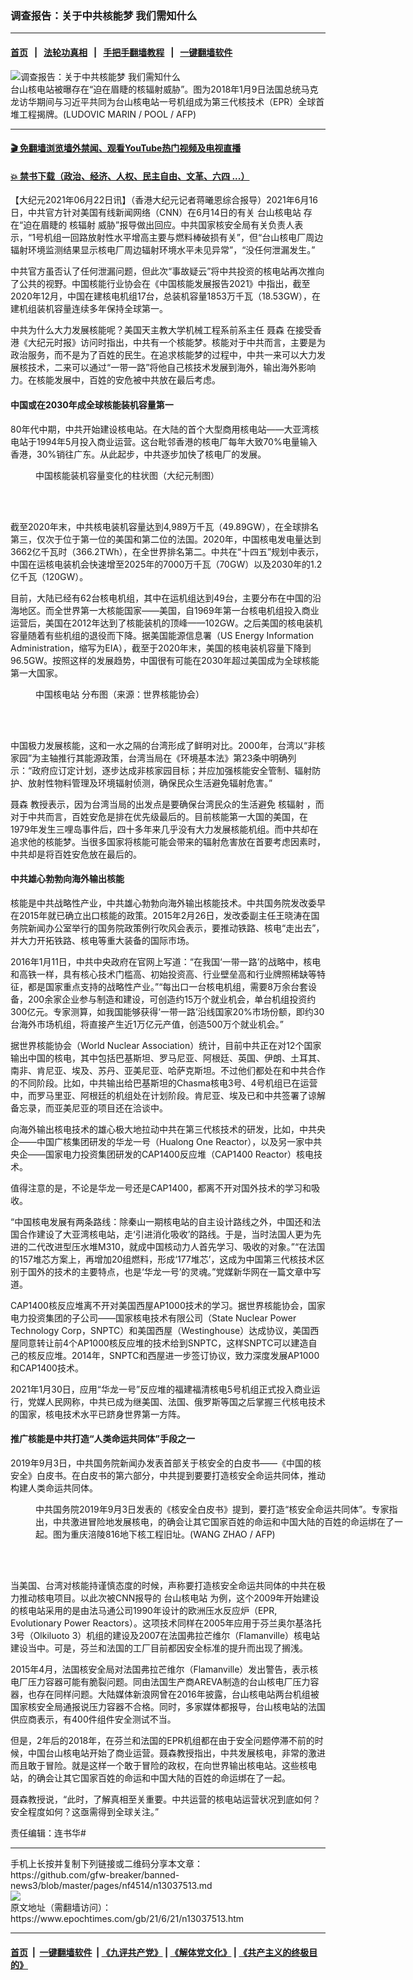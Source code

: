 ### 调查报告：关于中共核能梦 我们需知什么
------------------------

#### [首页](https://github.com/gfw-breaker/banned-news3/blob/master/README.md) &nbsp;&nbsp;|&nbsp;&nbsp; [法轮功真相](https://github.com/begood0513/basic/blob/master/README.md)  &nbsp;&nbsp;|&nbsp;&nbsp; [手把手翻墙教程](https://github.com/gfw-breaker/guides/wiki)  &nbsp;&nbsp;|&nbsp;&nbsp; [一键翻墙软件](https://github.com/gfw-breaker/nogfw/blob/master/README.md)  



<div><img alt="调查报告：关于中共核能梦 我们需知什么" class="attachment-djy_600_400 size-djy_600_400 wp-post-image" src="https://i.epochtimes.com/assets/uploads/2021/06/id13037520-000_W33LJ-600x400.jpg"/>
<div class="caption">
 台山核电站被曝存在“迫在眉睫的核辐射威胁”。图为2018年1月9日法国总统马克龙访华期间与习近平共同为台山核电站一号机组成为第三代核技术（EPR）全球首堆工程揭牌。(LUDOVIC MARIN / POOL / AFP)
</div></div><hr/>

#### [ 🎬  免翻墙浏览墙外禁闻、观看YouTube热门视频及电视直播](https://github.com/gfw-breaker/HelloWorld)

#### [ 💥  禁书下载（政治、经济、人权、民主自由、文革、六四 ...）](https://github.com/gfw-breaker/books/blob/master/README.md)

<div><p>
 【大纪元2021年06月22日讯】（香港大纪元记者蒋曦恩综合报导）2021年6月16日，中共官方针对美国有线新闻网络（CNN）在6月14日的有关
 <ok href="https://www.epochtimes.com/gb/tag/%E5%8F%B0%E5%B1%B1%E6%A0%B8%E7%94%B5%E7%AB%99.html">
  台山核电站
 </ok>
 存在“迫在眉睫的
 <ok href="https://www.epochtimes.com/gb/tag/%E6%A0%B8%E8%BE%90%E5%B0%84.html">
  核辐射
 </ok>
 威胁”报导做出回应。中共国家核安全局有关负责人表示，“1号机组一回路放射性水平增高主要与燃料棒破损有关”，但“台山核电厂周边辐射环境监测结果显示核电厂周边辐射环境水平未见异常”，“没任何泄漏发生。”
</p>
<p>
 中共官方虽否认了任何泄漏问题，但此次“事故疑云”将中共投资的核电站再次推向了公共的视野。中国核能行业协会在《中国核能发展报告2021》中指出，截至2020年12月，中国在建核电机组17台，总装机容量1853万千瓦（18.53GW），在建机组装机容量连续多年保持全球第一。
</p>
<p>
 中共为什么大力发展核能呢？美国天主教大学机械工程系前系主任
 <ok href="https://www.epochtimes.com/gb/tag/%E8%81%82%E6%A3%AE.html">
  聂森
 </ok>
 在接受香港《大纪元时报》访问时指出，中共有一个核能梦。核能对于中共而言，主要是为政治服务，而不是为了百姓的民生。在追求核能梦的过程中，中共一来可以大力发展核技术，二来可以通过“一带一路”将他自己核技术发展到海外，输出海外影响力。在核能发展中，百姓的安危被中共放在最后考虑。
</p>
<h4>
 中国或在2030年成全球核能装机容量第一
</h4>
<p>
 80年代中期，中共开始建设核电站。在大陆的首个大型商用核电站——大亚湾核电站于1994年5月投入商业运营。这台毗邻香港的核电厂每年大致70%电量输入香港，30%销往广东。从此起步，中共逐步加快了核电厂的发展。
</p>
<figure aria-describedby="caption-attachment-13037521" class="wp-caption aligncenter" id="attachment_13037521" style="width: 600px">
 <ok href="https://i.epochtimes.com/assets/uploads/2021/06/id13037521-ttl7dayTOR_15b4a80d9aef357c-e1624300479484.jpg" target="_blank">
  <img alt="" class="size-large wp-image-13037521" src="https://i.epochtimes.com/assets/uploads/2021/06/id13037521-ttl7dayTOR_15b4a80d9aef357c-600x338.jpg"/>
 </ok>
 <br/><figcaption class="wp-caption-text" id="caption-attachment-13037521">
  中国核能装机容量变化的柱状图（大纪元制图）
 </figcaption><br/>
</figure><br/>
<p>
 截至2020年末，中共核电装机容量达到4,989万千瓦（49.89GW），在全球排名第三，仅次于位于第一位的美国和第二位的法国。2020年，中国核电发电量达到3662亿千瓦时（366.2TWh），在全世界排名第二。中共在“十四五”规划中表示，中国在运核电装机会快速增至2025年的7000万千瓦（70GW）以及2030年的1.2亿千瓦（120GW）。
</p>
<p>
 目前，大陆已经有62台核电机组，其中在运机组达到49台，主要分布在中国的沿海地区。而全世界第一大核能国家——美国，自1969年第一台核电机组投入商业运营后，美国在2012年达到了核能装机的顶峰——102GW。之后美国的核电装机容量随着有些机组的退役而下降。据美国能源信息署（US Energy Information Administration，缩写为EIA），截至于2020年末，美国的核电装机容量下降到96.5GW。按照这样的发展趋势，中国很有可能在2030年超过美国成为全球核能第一大国家。
</p>
<figure aria-describedby="caption-attachment-13037522" class="wp-caption aligncenter" id="attachment_13037522" style="width: 600px">
 <ok href="https://i.epochtimes.com/assets/uploads/2021/06/id13037522-ttl7day3OD_87397b04fe85bc89-e1624300548635.jpg" target="_blank">
  <img alt="" class="size-large wp-image-13037522" src="https://i.epochtimes.com/assets/uploads/2021/06/id13037522-ttl7day3OD_87397b04fe85bc89-600x338.jpg"/>
 </ok>
 <br/><figcaption class="wp-caption-text" id="caption-attachment-13037522">
  <ok href="https://www.epochtimes.com/gb/tag/%E4%B8%AD%E5%9B%BD%E6%A0%B8%E7%94%B5%E7%AB%99.html">
   中国核电站
  </ok>
  分布图（来源：世界核能协会）
 </figcaption><br/>
</figure><br/>
<p>
 中国极力发展核能，这和一水之隔的台湾形成了鲜明对比。2000年，台湾以“非核家园”为主轴推行其能源政策，台湾当局在《环境基本法》第23条中明确列示：“政府应订定计划，逐步达成非核家园目标；并应加强核能安全管制、辐射防护、放射性物料管理及环境辐射侦测，确保民众生活避免辐射危害。”
</p>
<p>
 <ok href="https://www.epochtimes.com/gb/tag/%E8%81%82%E6%A3%AE.html">
  聂森
 </ok>
 教授表示，因为台湾当局的出发点是要确保台湾民众的生活避免
 <ok href="https://www.epochtimes.com/gb/tag/%E6%A0%B8%E8%BE%90%E5%B0%84.html">
  核辐射
 </ok>
 ，而对于中共而言，百姓安危是排在优先级最后的。目前核能第一大国的美国，在1979年发生三哩岛事件后，四十多年来几乎没有大力发展核能机组。而中共却在追求他的核能梦。当很多国家将核能可能会带来的辐射危害放在首要考虑因素时，中共却是将百姓安危放在最后的。
</p>
<h4>
 中共雄心勃勃向海外输出核能
</h4>
<p>
 核能是中共战略性产业，中共雄心勃勃向海外输出核能技术。中共国务院发改委早在2015年就已确立出口核能的政策。2015年2月26日，发改委副主任王晓涛在国务院新闻办公室举行的国务院政策例行吹风会表示，要推动铁路、核电“走出去”，并大力开拓铁路、核电等重大装备的国际市场。
</p>
<p>
 2016年1月11日，中共中央政府在官网上写道：“在我国‘一带一路’的战略中，核电和高铁一样，具有核心技术门槛高、初始投资高、行业壁垒高和行业牌照稀缺等特征，都是国家重点支持的战略性产业。”“每出口一台核电机组，需要8万余台套设备，200余家企业参与制造和建设，可创造约15万个就业机会，单台机组投资约300亿元。专家测算，如我国能够获得‘一带一路’沿线国家20%市场份额，即约30台海外市场机组，将直接产生近1万亿元产值，创造500万个就业机会。”
</p>
<p>
 据世界核能协会（World Nuclear Association）统计，目前中共正在对12个国家输出中国的核电，其中包括巴基斯坦、罗马尼亚、阿根廷、英国、伊朗、土耳其、南非、肯尼亚、埃及、苏丹、亚美尼亚、哈萨克斯坦。不过他们都处在和中共合作的不同阶段。比如，中共输出给巴基斯坦的Chasma核电3号、4号机组已在运营中，而罗马里亚、阿根廷的机组处在计划阶段。肯尼亚、埃及已和中共签署了谅解备忘录，而亚美尼亚的项目还在洽谈中。
</p>
<p>
 向海外输出核电技术的雄心极大地拉动中共在第三代核技术的研发，比如，中共央企——中国广核集团研发的华龙一号（Hualong One Reactor），以及另一家中共央企——国家电力投资集团研发的CAP1400反应堆（CAP1400 Reactor）核电技术。
</p>
<p>
 值得注意的是，不论是华龙一号还是CAP1400，都离不开对国外技术的学习和吸收。
</p>
<p>
 “中国核电发展有两条路线：除秦山一期核电站的自主设计路线之外，中国还和法国合作建设了大亚湾核电站，走‘引进消化吸收’的路线。于是，当时法国人更为先进的二代改进型压水堆M310，就成中国核动力人首先学习、吸收的对象。”“在法国的157堆芯方案上，再增加20组燃料，形成‘177堆芯’，这成为中国第三代核技术区别于国外的技术的主要特点，也是‘华龙一号’的灵魂。”党媒新华网在一篇文章中写道。
</p>
<p>
 CAP1400核反应堆离不开对美国西屋AP1000技术的学习。据世界核能协会，国家电力投资集团的子公司——国家核电技术有限公司（State Nuclear Power Technology Corp，SNPTC）和美国西屋（Westinghouse）达成协议，美国西屋同意转让前4个AP1000核反应堆的技术给到SNPTC，这样SNPTC可以建造自己的核反应堆。2014年，SNPTC和西屋进一步签订协议，致力深度发展AP1000和CAP1400技术。
</p>
<p>
 2021年1月30日，应用“华龙一号”反应堆的福建福清核电5号机组正式投入商业运行，党媒人民网称，中共已成为继美国、法国、俄罗斯等国之后掌握三代核电技术的国家，核电技术水平已跻身世界第一方阵。
</p>
<h4>
 推广核能是中共打造“人类命运共同体”手段之一
</h4>
<p>
 2019年9月3日，中共国务院新闻办发表首部关于核安全的白皮书——《中国的核安全》白皮书。在白皮书的第六部分，中共提到要要打造核安全命运共同体，推动构建人类命运共同体。
</p>
<figure aria-describedby="caption-attachment-13037516" class="wp-caption aligncenter" id="attachment_13037516" style="width: 600px">
 <ok href="https://i.epochtimes.com/assets/uploads/2021/06/id13037516-000_MF2YA-e1624300625851.jpg" target="_blank">
  <img alt="" class="size-large wp-image-13037516" src="https://i.epochtimes.com/assets/uploads/2021/06/id13037516-000_MF2YA-600x399.jpg"/>
 </ok>
 <br/><figcaption class="wp-caption-text" id="caption-attachment-13037516">
  中共国务院2019年9月3日发表的《核安全白皮书》提到，要打造“核安全命运共同体”。专家指出，中共激进冒险地发展核电，的确会让其它国家百姓的命运和中国大陆的百姓的命运绑在了一起。图为重庆涪陵816地下核工程旧址。(WANG ZHAO / AFP)
 </figcaption><br/>
</figure><br/>
<p>
 当美国、台湾对核能持谨慎态度的时候，声称要打造核安全命运共同体的中共在极力推动核电项目。以此次被CNN报导的
 <ok href="https://www.epochtimes.com/gb/tag/%E5%8F%B0%E5%B1%B1%E6%A0%B8%E7%94%B5%E7%AB%99.html">
  台山核电站
 </ok>
 为例，这个2009年开始建设的核电站采用的是由法马通公司1990年设计的欧洲压水反应炉（EPR, Evolutionary Power Reactors）。这项技术同样在2005年应用于芬兰奥尔基洛托3号（Olkiluoto 3）机组的建设及2007在法国弗拉芒维尔（Flamanville）核电站建设当中。可是，芬兰和法国的工厂目前都因安全标准的提升而出现了搁浅。
</p>
<p>
 2015年4月，法国核安全局对法国弗拉芒维尔（Flamanville）发出警告，表示核电厂压力容器可能有脆裂问题。同由法国生产商AREVA制造的台山核电厂压力容器，也存在同样问题。大陆媒体新浪网曾在2016年披露，台山核电站两台机组被国家核安全局通报说压力容器不合格。同时，多家媒体都报导，台山核电站的法国供应商表示，有400件组件安全测试不当。
</p>
<p>
 但是，2年后的2018年，在芬兰和法国的EPR机组都在由于安全问题停滞不前的时候，中国台山核电站开始了商业运营。聂森教授指出，中共发展核电，非常的激进而且敢于冒险。就是这样一个敢于冒险的政权，在向世界输出核电站。这些核电站，的确会让其它国家百姓的命运和中国大陆的百姓的命运绑在了一起。
</p>
<p>
 聂森教授说，“此时，了解真相至关重要。中共运营的核电站运营状况到底如何？安全程度如何？这亟需得到全球关注。”
</p>
<p>
 责任编辑：连书华#
</p>
</div>
<hr/>
手机上长按并复制下列链接或二维码分享本文章：<br/>
https://github.com/gfw-breaker/banned-news3/blob/master/pages/nf4514/n13037513.md <br/>
<a href='https://github.com/gfw-breaker/banned-news3/blob/master/pages/nf4514/n13037513.md'><img src='https://github.com/gfw-breaker/banned-news3/blob/master/pages/nf4514/n13037513.md.png'/></a> <br/>
原文地址（需翻墙访问）：https://www.epochtimes.com/gb/21/6/21/n13037513.htm


------------------------
#### [首页](https://github.com/gfw-breaker/banned-news3/blob/master/README.md) &nbsp;|&nbsp; [一键翻墙软件](https://github.com/gfw-breaker/nogfw/blob/master/README.md) &nbsp;| [《九评共产党》](https://github.com/gfw-breaker/9ping.md/blob/master/README.md#九评之一评共产党是什么) | [《解体党文化》](https://github.com/gfw-breaker/jtdwh.md/blob/master/README.md) | [《共产主义的终极目的》](https://github.com/gfw-breaker/gczydzjmd.md/blob/master/README.md)


<img src='http://gfw-breaker.win/banned-news3/pages/nf4514/n13037513.md' width='0px' height='0px'/>